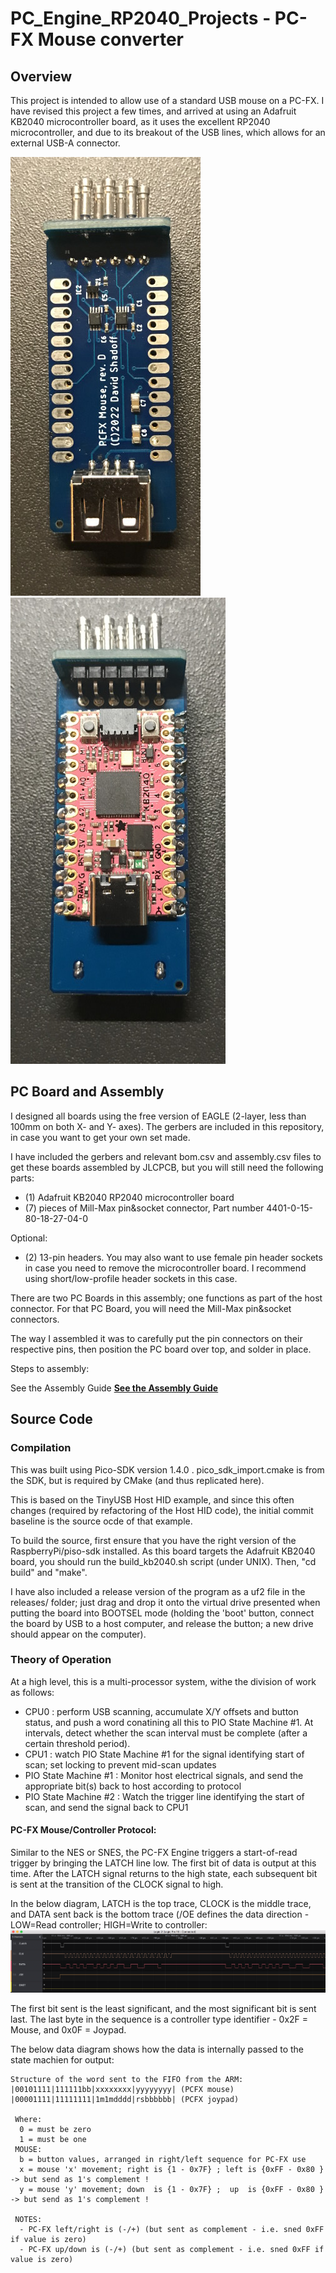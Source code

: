 # PC_Engine_RP2040_Projects - PC-FX Mouse converter

## Overview

This project is intended to allow use of a standard USB mouse on a PC-FX.
I have revised this project a few times, and arrived at using an Adafruit KB2040 microcontroller board, as it uses the
excellent RP2040 microcontroller, and due to its breakout of the USB lines, which allows for an external USB-A connector.

![Front View](../img/fxmouse_front.jpg)
![Rear View](../img/fxmouse_back.jpg)


## PC Board and Assembly

I designed all boards using the free version of EAGLE (2-layer, less than 100mm on both X- and Y- axes).
The gerbers are included in this repository, in case you want to get your own set made.

I have included the gerbers and relevant bom.csv and assembly.csv files to get these boards
assembled by JLCPCB, but you will still need the following parts:
- (1) Adafruit KB2040 RP2040 microcontroller board
- (7) pieces of Mill-Max pin&socket connector, Part number 4401-0-15-80-18-27-04-0

Optional:
- (2) 13-pin headers.  You may also want to use female pin header sockets in case you need to remove the microcontroller board.
I recommend using short/low-profile header sockets in this case.

There are two PC Boards in this assembly; one functions as part of the host connector.
For that PC Board, you will need the Mill-Max pin&socket connectors.

The way I assembled it was to carefully put the pin connectors on their respective pins, then
position the PC board over top, and solder in place.

Steps to assembly:

See the Assembly Guide
**[See the Assembly Guide](Assembly.md)**


## Source Code

### Compilation

This was built using Pico-SDK version 1.4.0 .
pico_sdk_import.cmake is from the SDK, but is required by CMake (and thus replicated here).

This is based on the TinyUSB Host HID example, and since this often changes (required by refactoring of
the Host HID code), the initial commit baseline is the source ocde of that example.

To build the source, first ensure that you have the right version of the RaspberryPi/piso-sdk installed.
As this board targets the Adafruit KB2040 board, you should run the build_kb2040.sh script (under UNIX).
Then, "cd build" and "make".

I have also included a release version of the program as a uf2 file in the releases/ folder; just drag and drop it
onto the virtual drive presented when putting the board into BOOTSEL mode (holding the 'boot' button, connect the
board by USB to a host computer, and release the button; a new drive should appear on the computer).

### Theory of Operation

At a high level, this is a multi-processor system, withe the division of work as follows:
- CPU0 : perform USB scanning, accumulate X/Y offsets and button status, and push a word conatining all this to PIO State Machine #1.
At intervals, detect whether the scan interval must be complete (after a certain threshold period).
- CPU1 : watch PIO State Machine #1 for the signal identifying start of scan; set locking to prevent mid-scan updates
- PIO State Machine #1 : Monitor host electrical signals, and send the appropriate bit(s) back to host according to protocol
- PIO State Machine #2 : Watch the trigger line identifying the start of scan, and send the signal back to CPU1

#### PC-FX Mouse/Controller Protocol:

Similar to the NES or SNES, the PC-FX Engine triggers a start-of-read trigger by bringing the LATCH line
low.  The first bit of data is output at this time. After the LATCH signal returns to the high state, each
subsequent bit is sent at the transition of the CLOCK signal to high.

In the below diagram, LATCH is the top trace, CLOCK is the middle trace, and DATA sent back is the bottom trace
(/OE defines the data direction - LOW=Read controller; HIGH=Write to controller:\
![Top View](../img/fx_controller_data.png)


The first bit sent is the least significant, and the most significant bit is sent last.  The last byte in
the sequence is a controller type identifier - 0x2F = Mouse, and 0x0F = Joypad.

The below data diagram shows how the data is internally passed to the state machien for output:


    Structure of the word sent to the FIFO from the ARM:
    |00101111|111111bb|xxxxxxxx|yyyyyyyy| (PCFX mouse)
    |00001111|11111111|1m1mdddd|rsbbbbbb| (PCFX joypad)
    
     Where:
      0 = must be zero
      1 = must be one
     MOUSE:
      b = button values, arranged in right/left sequence for PC-FX use
      x = mouse 'x' movement; right is {1 - 0x7F} ; left is {0xFF - 0x80 } -> but send as 1's complement !
      y = mouse 'y' movement; down  is {1 - 0x7F} ;  up  is {0xFF - 0x80 } -> but send as 1's complement !
    
     NOTES:
      - PC-FX left/right is (-/+) (but sent as complement - i.e. sned 0xFF if value is zero)
      - PC-FX up/down is (-/+) (but sent as complement - i.e. sned 0xFF if value is zero)
